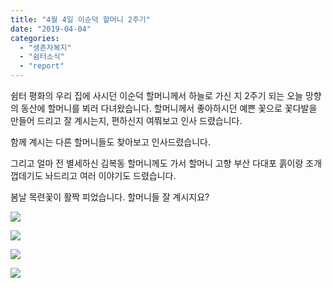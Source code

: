 ```yaml
---
title: "4월 4일 이순덕 할머니 2주기"
date: "2019-04-04"
categories: 
  - "생존자복지"
  - "쉼터소식"
  - "report"
---
```


쉼터 평화의 우리 집에 사시던 이순덕 할머니께서 하늘로 가신 지 2주기 되는 오늘 망향의 동산에 할머니를 뵈러 다녀왔습니다. 할머니께서 좋아하시던 예쁜 꽃으로 꽃다발을 만들어 드리고 잘 계시는지, 편하신지 여쭤보고 인사 드렸습니다.

함께 계시는 다른 할머니들도 찾아보고 인사드렸습니다.

그리고 얼마 전 별세하신 김복동 할머니께도 가서 할머니 고향 부산 다대포 흙이랑 조개껍데기도 놔드리고 여러 이야기도 드렸습니다.

봄날 목련꽃이 활짝 피었습니다. 할머니들 잘 계시지요?

![](https://womenandwar.net/kr/wp-content/uploads/2019/04/20190404_134537-1-1024x768.jpg)

![](https://womenandwar.net/kr/wp-content/uploads/2019/04/20190404_134543-4-768x1024.jpg)

![](https://womenandwar.net/kr/wp-content/uploads/2019/04/20190404_135621-3-768x1024.jpg)

![](https://womenandwar.net/kr/wp-content/uploads/2019/04/20190404_140229-2-768x1024.jpg)

